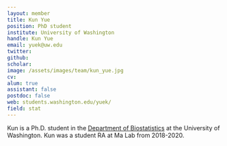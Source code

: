 ```yaml
---
layout: member
title: Kun Yue
position: PhD student
institute: University of Washington
handle: Kun Yue
email: yuek@uw.edu
twitter: 
github: 
scholar: 
image: /assets/images/team/kun_yue.jpg
cv: 
alum: true
assistant: false
postdoc: false
web: students.washington.edu/yuek/
field: stat
---
```


Kun is a Ph.D. student in the [Department of Biostatistics](https://www.biostat.washington.edu/) at the University of Washington. Kun was a student RA at Ma Lab from 2018-2020. 




